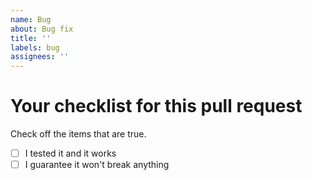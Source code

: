 ```yaml
---
name: Bug
about: Bug fix
title: ''
labels: bug
assignees: ''
---
```


# Your checklist for this pull request

Check off the items that are true. <!-- Put a `x` in the  `[ ]`. Example: `[x] The game was made...` -->
- [ ] I tested it and it works
- [ ] I guarantee it won't break anything

<!--
Describe what feature you fixed. Please include any relevant screenshots or context.

Thank you for the PR!
-->
